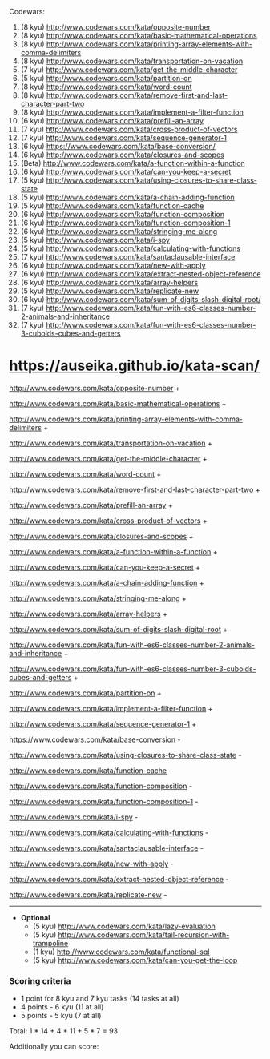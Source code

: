 Codewars:

   1. (8 kyu) http://www.codewars.com/kata/opposite-number
   2. (8 kyu) http://www.codewars.com/kata/basic-mathematical-operations
   3. (8 kyu) http://www.codewars.com/kata/printing-array-elements-with-comma-delimiters
   4. (8 kyu) http://www.codewars.com/kata/transportation-on-vacation
   5. (7 kyu) http://www.codewars.com/kata/get-the-middle-character
   6. (5 kyu) http://www.codewars.com/kata/partition-on
   7. (8 kyu) http://www.codewars.com/kata/word-count
   8. (8 kyu) http://www.codewars.com/kata/remove-first-and-last-character-part-two
   9. (8 kyu) http://www.codewars.com/kata/implement-a-filter-function
   10. (6 kyu) http://www.codewars.com/kata/prefill-an-array
   11. (7 kyu) http://www.codewars.com/kata/cross-product-of-vectors
   12. (7 kyu) http://www.codewars.com/kata/sequence-generator-1
   13. (6 kyu) https://www.codewars.com/kata/base-conversion/
   14. (6 kyu) http://www.codewars.com/kata/closures-and-scopes
   15. (Beta) http://www.codewars.com/kata/a-function-within-a-function
   16. (6 kyu) http://www.codewars.com/kata/can-you-keep-a-secret
   17. (5 kyu) http://www.codewars.com/kata/using-closures-to-share-class-state
   18. (5 kyu) http://www.codewars.com/kata/a-chain-adding-function
   19. (5 kyu) http://www.codewars.com/kata/function-cache
   20. (6 kyu) http://www.codewars.com/kata/function-composition
   21. (6 kyu) http://www.codewars.com/kata/function-composition-1
   22. (6 kyu) http://www.codewars.com/kata/stringing-me-along
   23. (5 kyu) http://www.codewars.com/kata/i-spy
   24. (5 kyu) http://www.codewars.com/kata/calculating-with-functions
   25. (7 kyu) http://www.codewars.com/kata/santaclausable-interface
   26. (6 kyu) http://www.codewars.com/kata/new-with-apply
   27. (6 kyu) http://www.codewars.com/kata/extract-nested-object-reference
   28. (6 kyu) http://www.codewars.com/kata/array-helpers
   29. (5 kyu) http://www.codewars.com/kata/replicate-new
   30. (6 kyu) http://www.codewars.com/kata/sum-of-digits-slash-digital-root/
   31. (7 kyu) http://www.codewars.com/kata/fun-with-es6-classes-number-2-animals-and-inheritance
   32. (7 kyu) http://www.codewars.com/kata/fun-with-es6-classes-number-3-cuboids-cubes-and-getters
   
   # https://auseika.github.io/kata-scan/
   
http://www.codewars.com/kata/opposite-number +

http://www.codewars.com/kata/basic-mathematical-operations +

http://www.codewars.com/kata/printing-array-elements-with-comma-delimiters +

http://www.codewars.com/kata/transportation-on-vacation +

http://www.codewars.com/kata/get-the-middle-character +

http://www.codewars.com/kata/word-count +

http://www.codewars.com/kata/remove-first-and-last-character-part-two +

http://www.codewars.com/kata/prefill-an-array +

http://www.codewars.com/kata/cross-product-of-vectors +

http://www.codewars.com/kata/closures-and-scopes +

http://www.codewars.com/kata/a-function-within-a-function +

http://www.codewars.com/kata/can-you-keep-a-secret +

http://www.codewars.com/kata/a-chain-adding-function +

http://www.codewars.com/kata/stringing-me-along +

http://www.codewars.com/kata/array-helpers +

http://www.codewars.com/kata/sum-of-digits-slash-digital-root +

http://www.codewars.com/kata/fun-with-es6-classes-number-2-animals-and-inheritance +

http://www.codewars.com/kata/fun-with-es6-classes-number-3-cuboids-cubes-and-getters +

http://www.codewars.com/kata/partition-on +

http://www.codewars.com/kata/implement-a-filter-function +

http://www.codewars.com/kata/sequence-generator-1 +

https://www.codewars.com/kata/base-conversion -

http://www.codewars.com/kata/using-closures-to-share-class-state -

http://www.codewars.com/kata/function-cache -

http://www.codewars.com/kata/function-composition -

http://www.codewars.com/kata/function-composition-1 -

http://www.codewars.com/kata/i-spy -

http://www.codewars.com/kata/calculating-with-functions -

http://www.codewars.com/kata/santaclausable-interface -

http://www.codewars.com/kata/new-with-apply -

http://www.codewars.com/kata/extract-nested-object-reference -

http://www.codewars.com/kata/replicate-new -

   ---
     
  - __Optional__
     - (5 kyu) http://www.codewars.com/kata/lazy-evaluation
     - (5 kyu) http://www.codewars.com/kata/tail-recursion-with-trampoline
     - (1 kyu) http://www.codewars.com/kata/functional-sql
     - (5 kyu) http://www.codewars.com/kata/can-you-get-the-loop
  
  ### Scoring criteria
*  1 point for 8 kyu and 7 kyu tasks (14 tasks at all)
*  4 points - 6 kyu (11 at all)
*  5 points - 5 kyu (7 at all)

Total: 1 * 14 + 4 * 11 + 5 * 7  = 93

Additionally you can score:
